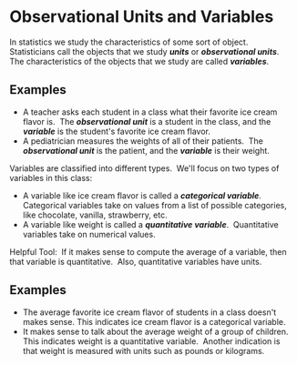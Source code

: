 # Observational Units and Variables

In statistics we study the characteristics of some sort of object.  Statisticians call the objects that we study ***units*** or ***observational units***.  The characteristics of the objects that we study are called ***variables***.

## Examples 
- A teacher asks each student in a class what their favorite ice cream flavor is.  The ***observational unit*** is a student in the class, and the ***variable*** is the student's favorite ice cream flavor.
- A pediatrician measures the weights of all of their patients.  The ***observational unit*** is the patient, and the ***variable*** is their weight.

Variables are classified into different types.  We'll focus on two types of variables in this class:  
- A variable like ice cream flavor is called a ***categorical variable***.  Categorical variables take on values from a list of possible categories, like chocolate, vanilla, strawberry, etc.  
- A variable like weight is called a ***quantitative variable***.  Quantitative variables take on numerical values.

Helpful Tool:  If it makes sense to compute the average of a variable, then that variable is quantitative.  Also, quantitative variables have units.

## Examples
- The average favorite ice cream flavor of students in a class doesn't makes sense. This indicates ice cream flavor is a categorical variable. 
- It makes sense to talk about the average weight of a group of children.  This indicates weight is a quantitative variable.  Another indication is that weight is measured with units such as pounds or kilograms.
